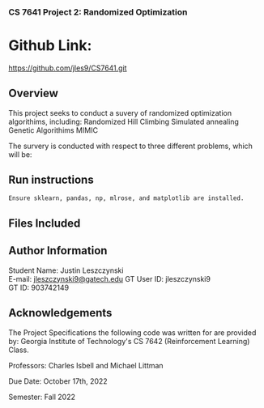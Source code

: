 ### CS 7641 Project 2: Randomized Optimization

# Github Link:
https://github.com/jles9/CS7641.git

## Overview
This project seeks to conduct a suvery of randomized optimization algorithims, including:
    Randomized Hill Climbing
    Simulated annealing
    Genetic Algorithims
    MIMIC

The survery is conducted with respect to three different problems, which will be:


## Run instructions
    Ensure sklearn, pandas, np, mlrose, and matplotlib are installed.  


## Files Included




## Author Information
Student Name: Justin Leszczynski 	  	   		   	 		  		  		    	  
E-mail: jleszczynski9@gatech.edu
GT User ID: jleszczynski9 	   		   	 		  		  		    	 		 	  
GT ID: 903742149 


## Acknowledgements
The Project Specifications the following code was written for are provided by:
Georgia Institute of Technology's CS 7642 (Reinforcement Learning) Class.

Professors: Charles Isbell and Michael Littman

Due Date: October 17th, 2022

Semester: Fall 2022


